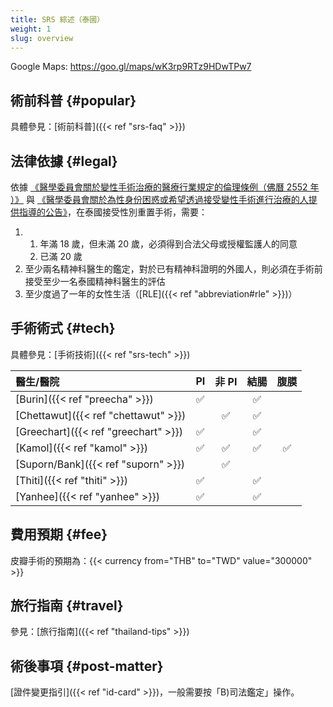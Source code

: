 ```yaml
---
title: SRS 綜述（泰國）
weight: 1
slug: overview
---
```


Google Maps: <https://goo.gl/maps/wK3rp9RTz9HDwTPw7>

## 術前科普 {#popular}

具體參見：[術前科普]({{< ref "srs-faq" >}})

## 法律依據 {#legal}

依據 [《醫學委員會關於變性手術治療的醫療行業規定的倫理條例（佛曆 2552 年 ）》](https://www.tmc.or.th/download/jul09-02.pdf) 與 [《醫學委員會關於為性身份困惑或希望透過接受變性手術進行治療的人提供指導的公告》](http://www.thailawforum.com/Guidelines-sex-change-operations.html)，在泰國接受性別重置手術，需要：

<!-- markdownlint-disable -->

1. 1. 年滿 18 歲，但未滿 20 歲，必須得到合法父母或授權監護人的同意
   1. 已滿 20 歲
1. 至少兩名精神科醫生的鑑定，對於已有精神科證明的外國人，則必須在手術前接受至少一名泰國精神科醫生的評估
1. 至少度過了一年的女性生活（[RLE]({{< ref "abbreviation#rle" >}})）

<!-- markdownlint-enable -->

## 手術術式 {#tech}

具體參見：[手術技術]({{< ref "srs-tech" >}})

<!-- prettier-ignore-start -->

| 醫生/醫院 | PI | 非 PI | 結腸 | 腹膜 |
| :--- | :---: | :---: | :---: | :---: |
[Burin]({{< ref "preecha" >}})         | &#9989; |         | &#9989; |         |
[Chettawut]({{< ref "chettawut" >}}) |         | &#9989; | &#9989; |         |
[Greechart]({{< ref "greechart" >}}) | &#9989; |         | &#9989; |         |
[Kamol]({{< ref "kamol" >}})         | &#9989; | &#9989; | &#9989; | &#9989; |
[Suporn/Bank]({{< ref "suporn" >}})  |         | &#9989; |         |         |
[Thiti]({{< ref "thiti" >}})         | &#9989; |         | &#9989; |         |
[Yanhee]({{< ref "yanhee" >}})       | &#9989; |         | &#9989; |         |

<!-- prettier-ignore-end -->

## 費用預期 {#fee}

皮瓣手術的預期為：{{< currency from="THB" to="TWD" value="300000" >}}

## 旅行指南 {#travel}

參見：[旅行指南]({{< ref "thailand-tips" >}})

## 術後事項 {#post-matter}

[證件變更指引]({{< ref "id-card" >}})，一般需要按「B)司法鑑定」操作。
